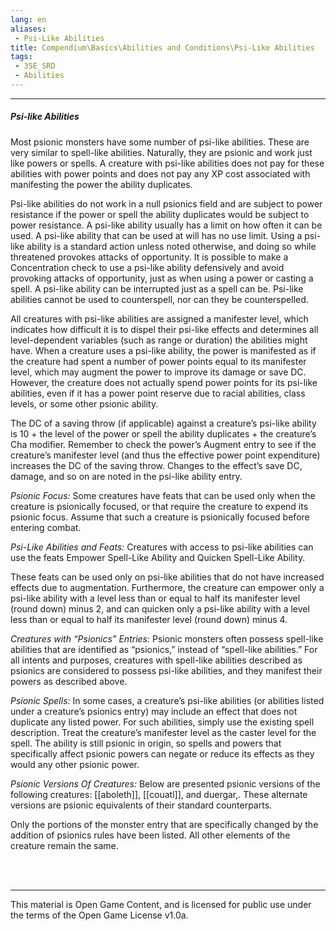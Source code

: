 ```yaml
---
lang: en
aliases:
 - Psi-Like Abilities
title: Compendium\Basics\Abilities and Conditions\Psi-Like Abilities
tags: 
 - 35E_SRD
 - Abilities
---
```


---
##### Psi-like Abilities

Most psionic monsters have some number of psi-like abilities. These are very similar to spell-like abilities. Naturally, they are psionic and work just like powers or spells. A creature with psi-like abilities does not pay for these abilities with power points and does not pay any XP cost associated with manifesting the power the ability duplicates.  

Psi-like abilities do not work in a null psionics field and are subject to power resistance if the power or spell the ability duplicates would be subject to power resistance. A psi-like ability usually has a limit on how often it can be used. A psi-like ability that can be used at will has no use limit. Using a psi-like ability is a standard action unless noted otherwise, and doing so while threatened provokes attacks of opportunity. It is possible to make a Concentration check to use a psi-like ability defensively and avoid provoking attacks of opportunity, just as when using a power or casting a spell. A psi-like ability can be interrupted just as a spell can be. Psi-like abilities cannot be used to counterspell, nor can they be counterspelled.

All creatures with psi-like abilities are assigned a manifester level, which indicates how difficult it is to dispel their psi-like effects and determines all level-dependent variables (such as range or duration) the abilities might have. When a creature uses a psi-like ability, the power is manifested as if the creature had spent a number of power points equal to its manifester level, which may augment the power to improve its damage or save DC. However, the creature does not actually spend power points for its psi-like abilities, even if it has a power point reserve due to racial abilities, class levels, or some other psionic ability.

The DC of a saving throw (if applicable) against a creature’s psi-like ability is 10 + the level of the power or spell the ability duplicates + the creature’s Cha modifier. Remember to check the power’s Augment entry to see if the creature’s manifester level (and thus the effective power point expenditure) increases the DC of the saving throw. Changes to the effect’s save DC, damage, and so on are noted in the psi-like ability entry.

_Psionic Focus:_ Some creatures have feats that can be used only when the creature is psionically focused, or that require the creature to expend its psionic focus. Assume that such a creature is psionically focused before entering combat.  

_Psi-Like Abilities and Feats:_ Creatures with access to psi-like abilities can use the feats Empower Spell-Like Ability and Quicken Spell-Like Ability.  

These feats can be used only on psi-like abilities that do not have increased effects due to augmentation. Furthermore, the creature can empower only a psi-like ability with a level less than or equal to half its manifester level (round down) minus 2, and can quicken only a psi-like ability with a level less than or equal to half its manifester level (round down) minus 4.

_Creatures with “Psionics” Entries:_ Psionic monsters often possess spell-like abilities that are identified as “psionics,” instead of “spell-like abilities.” For all intents and purposes, creatures with spell-like abilities described as psionics are considered to possess psi-like abilities, and they manifest their powers as described above.  

_Psionic Spells:_ In some cases, a creature’s psi-like abilities (or abilities listed under a creature’s psionics entry) may include an effect that does not duplicate any listed power. For such abilities, simply use the existing spell description. Treat the creature’s manifester level as the caster level for the spell. The ability is still psionic in origin, so spells and powers that specifically affect psionic powers can negate or reduce its effects as they would any other psionic power.  

_Psionic Versions Of Creatures:_ Below are presented psionic versions of the following creatures: [[aboleth]], [[couatl]], and duergar,. These alternate versions are psionic equivalents of their standard counterparts.  

Only the portions of the monster entry that are specifically changed by the addition of psionics rules have been listed. All other elements of the creature remain the same.


<br><br>



---



This material is Open Game Content, and is licensed for public use under the terms of the Open Game License v1.0a.

